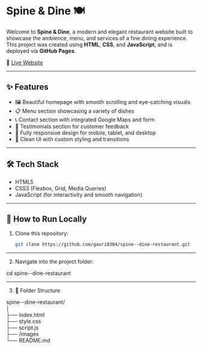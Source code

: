 # Spine & Dine 🍽️

Welcome to **Spine & Dine**, a modern and elegant restaurant website built to showcase the ambience, menu, and services of a fine dining experience. This project was created using **HTML**, **CSS**, and **JavaScript**, and is deployed via **GitHub Pages**.

🔗 [Live Website](https://gauri0304.github.io/spine--dine-restaurant/)

---

## ✨ Features

- 🖼️ Beautiful homepage with smooth scrolling and eye-catching visuals
- 📋 Menu section showcasing a variety of dishes
- 📞 Contact section with integrated Google Maps and form
- 💬 Testimonials section for customer feedback
- 📱 Fully responsive design for mobile, tablet, and desktop
- 🎨 Clean UI with custom styling and transitions

---

## 🛠️ Tech Stack

- HTML5
- CSS3 (Flexbox, Grid, Media Queries)
- JavaScript (for interactivity and smooth navigation)

---

## 🚀 How to Run Locally

1. Clone this repository:
   ```bash
   git clone https://github.com/gauri0304/spine--dine-restaurant.git

---

2. Navigate into the project folder:

cd spine--dine-restaurant

---

3. 📁 Folder Structure

spine--dine-restaurant/ <br>
│ <br>
├── index.html <br>
├── style.css <br>
├── script.js <br>
├── /images <br>
└── README.md 

